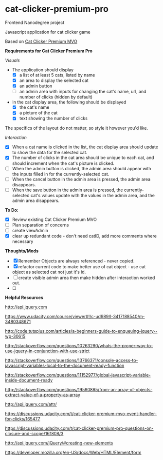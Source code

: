 # cat-clicker-premium-pro

Frontend Nanodegree project

Javascript application for cat clicker game

Based on [Cat Clicker Premium MVO](https://github.com/cajoue/cat-clicker-premium-mvo) 

**Requirements for Cat Clicker Premium Pro**

_Visuals_

* The application should display
    - [x] a list of at least 5 cats, listed by name
    - [x] an area to display the selected cat
    - [x] an admin button
    - [ ] an admin area with inputs for changing the cat's name, url, and number of clicks (hidden by default)
* In the cat display area, the following should be displayed
    - [x] the cat's name
    - [x] a picture of the cat
    - [x] text showing the number of clicks

The specifics of the layout do not matter, so style it however you'd like.

_Interaction_

* [x] When a cat name is clicked in the list, the cat display area should update to show the data for the selected cat.
* [x] The number of clicks in the cat area should be unique to each cat, and should increment when the cat's picture is clicked.
* [ ] When the admin button is clicked, the admin area should appear with the inputs filled in for the currently-selected cat.
* [ ] When the cancel button in the admin area is pressed, the admin area disappears.
* [ ] When the save button in the admin area is pressed, the currently-selected cat's values update with the values in the admin area, and the admin area disappears.

**To Do:**
* [x] Review existing Cat Clicker Premium MVO
* [ ] Plan separation of concerns
* [ ] create viewAdmin
* [x] clear up redundant code - don't need catID, add more comments where necessary 

**Thoughts/Mods**
* [x] Remember Objects are always referenced - never copied.  
* [x] refactor current code to make better use of cat object - use cat object as selected cat not just it's id. 
* [ ] create visible admin area then make hidden after interaction worked out.
* [ ]

**Helpful Resources**

http://api.jquery.com

https://www.udacity.com/course/viewer#!/c-ud989/l-3417188540/m-3480348671

http://code.tutsplus.com/articles/a-beginners-guide-to-enqueuing-jquery--wp-30615

http://stackoverflow.com/questions/10263280/whats-the-proper-way-to-use-jquery-in-conjunction-with-use-strict

http://stackoverflow.com/questions/13766371/console-access-to-javascript-variables-local-to-the-document-ready-function

http://stackoverflow.com/questions/11152977/global-javascript-variable-inside-document-ready

http://stackoverflow.com/questions/19590865/from-an-array-of-objects-extract-value-of-a-property-as-array

http://api.jquery.com/attr/

https://discussions.udacity.com/t/cat-clicker-premium-mvo-event-handler-for-clicks/165477

https://discussions.udacity.com/t/cat-clicker-premium-pro-questions-on-closure-and-scope/161808/3

http://api.jquery.com/jQuery/#creating-new-elements

https://developer.mozilla.org/en-US/docs/Web/HTML/Element/form


